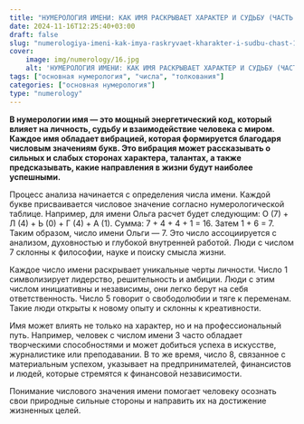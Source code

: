 ```yaml
---
title: "НУМЕРОЛОГИЯ ИМЕНИ: КАК ИМЯ РАСКРЫВАЕТ ХАРАКТЕР И СУДЬБУ (ЧАСТЬ 1)"
date: 2024-11-16T12:25:40+03:00
draft: false
slug: "numerologiya-imeni-kak-imya-raskryvaet-kharakter-i-sudbu-chast-1"
cover:
    image: img/numerology/16.jpg
    alt: 'НУМЕРОЛОГИЯ ИМЕНИ: КАК ИМЯ РАСКРЫВАЕТ ХАРАКТЕР И СУДЬБУ (ЧАСТЬ 1)'
tags: ["основная нумерология", "числа", "толкования"]
categories: ["основная нумерология"]
type: "numerology"
---
```



**В нумерологии имя — это мощный энергетический код, который влияет на личность, судьбу и взаимодействие человека с миром. Каждое имя обладает вибрацией, которая формируется благодаря числовым значениям букв. Это вибрация может рассказывать о сильных и слабых сторонах характера, талантах, а также предсказывать, какие направления в жизни будут наиболее успешными.**

Процесс анализа начинается с определения числа имени. Каждой букве присваивается числовое значение согласно нумерологической таблице. Например, для имени Ольга расчет будет следующим: О (7) + Л (4) + Ь (0) + Г (4) + А (1). Сумма: 7 + 4 + 4 + 1 = 16. Затем 1 + 6 = 7. Таким образом, число имени Ольги — 7. Это число ассоциируется с анализом, духовностью и глубокой внутренней работой. Люди с числом 7 склонны к философии, науке и поиску смысла жизни.

Каждое число имени раскрывает уникальные черты личности. Число 1 символизирует лидерство, решительность и амбиции. Люди с этим числом инициативны и независимы, они легко берут на себя ответственность. Число 5 говорит о свободолюбии и тяге к переменам. Такие люди открыты к новому опыту и склонны к креативности.

Имя может влиять не только на характер, но и на профессиональный путь. Например, человек с числом имени 3 часто обладает творческими способностями и может добиться успеха в искусстве, журналистике или преподавании. В то же время, число 8, связанное с материальным успехом, указывает на предпринимателей, финансистов и людей, которые стремятся к финансовой независимости.

Понимание числового значения имени помогает человеку осознать свои природные сильные стороны и направить их на достижение жизненных целей.
